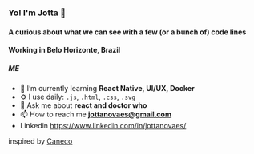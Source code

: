 ### Yo! I'm Jotta 👋

#### A curious about what we can see with a few (or a bunch of) code lines
#### Working in Belo Horizonte, Brazil

##### ME
- 🌱 I’m currently learning **React Native, UI/UX, Docker**
- ⚙️ I use daily: `.js`, `.html`, `.css`, `.svg`
- 💬 Ask me about **react and doctor who**
- 📫 How to reach me **jottanovaes@gmail.com**
- Linkedin https://www.linkedin.com/in/jottanovaes/

inspired by [Caneco](https://github.com/caneco/caneco)
